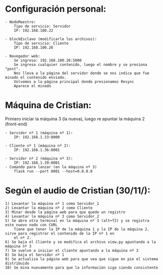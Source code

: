 
# Configuración personal:

	- NodoMaestro:
		Tipo de servicio: Servidor
		IP: 192.168.100.22

	- blockEsclavo (modificarle los archivos):
		Tipo de servicio: Cliente
		IP: 192.168.100.26

	- Navegador web:
		Se ingresa: 192.168.100.26:5000
		Se ingresa cualquier contenido, luego el nombre y se presiona "post".
		Nos lleva a la página del servidor donde se nos indica que fue minado el contenido enviado.
		Volvemos a la página principal donde presionamos Resync
		Aparece el minado


# Máquina de Cristian:

Primero iniciar la máquina 3 (la nueva), luego re apuntar la máquina 2 (front-end)

	- Servidor nº 1 (máquina nº 1):
	  	IP: 192.168.1.33:8000

	- Cliente nº 1 (máquina nº 2):
	  	IP: 192.168.1.36:8001

	- Servidor nº 2 (máquina nº 3):
	  	IP: 192.168.1.39:8001
	- Comando para lanzar (en la máquina nº 3)
	  	flask run --port 8001 --host=0.0.0.0


# Según el audio de Cristian (30/11/):

	1) Levantar la máquina nº 1 como Servidor_1
	2) Levantar la máquina nº 2 como Cliente
	3) Minar desde la página web para que quede un registro
	4) Levantar la máquina nº 3 como Servidor_2
	5) Se abre otra terminal en la máquina nº 3 (alt+f2) y se registra este nuevo nodo con CURL
		Tiene que tener la IP de la máquina 1 y la IP de la máquina 2, sirve para registrar el contenido de la IP nº 1 en
		el nº 2.
	6) Se baja el Cliente y se modifica el archivo view.py apuntando a la máquina nº 3
	7) Se vuelve a iniciar el cliente apuntando a la máquina nº 3
	8) Se baja el Servidor nº 1
	9) Se actualiza la página web para que vea que sigue en pie el sistema distribuido
	10) Se mina nuevamente para que la información siga siendo consistente

